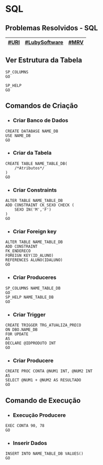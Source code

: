 # SQL

## Problemas Resolvidos - SQL

|[#URI](https://github.com/JefersonMelo/01-URI/tree/master/09-SQL)|[#LubySoftware](https://github.com/JefersonMelo/08-LubySoftware/tree/master/02-SQL)|[#MRV](https://github.com/JefersonMelo/13-SQL/tree/main/Atividades-Propostas)|
| ----- | ----- | ----- |

## Ver Estrutura da Tabela

<!--
SP_COLUMNS e SP_HELP são comandos para ver estrutura de tabelas
-->

```"
SP_COLUMNS 
GO
```

```"
SP_HELP
GO
```

## Comandos de Criação

- ### Criar Banco de Dados

```"
CREATE DATABASE NAME_DB
USE NAME_DB
GO
```

- ### Criar da Tabela

```"
CREATE TABLE NAME_TABLE_DB(
    /*Atributos*/
)
GO
```

- ### Criar Constraints

```"
ALTER TABLE NAME_TABLE_DB
ADD CONSTRAINT CK_SEXO CHECK (
    SEXO IN('M','F')
)
GO
```

- ### Criar Foreign key

```"
ALTER TABLE NAME_TABLE_DB 
ADD CONSTRAINT 
FK_ENDERECO
FOREIGN KEY(ID_ALUNO) 
REFERENCES ALUNO(IDALUNO)
GO
```

- ### Criar Produceres

```"
SP_COLUMNS NAME_TABLE_DB 
GO
SP_HELP NAME_TABLE_DB 
GO
```

- ### Criar Trigger

```"
CREATE TRIGGER TRG_ATUALIZA_PRECO
ON DBO.NAME_DB
FOR UPDATE
AS
DECLARE @IDPRODUTO INT
GO
```

- ### Criar Producere

```"
CREATE PROC CONTA @NUM1 INT, @NUM2 INT
AS
SELECT @NUM1 + @NUM2 AS RESULTADO
GO
```

## Comando de Execução

- ### Execução Producere

```"
EXEC CONTA 90, 78
GO
```

- ### Inserir Dados

```"
INSERT INTO NAME_TABLE_DB VALUES()
GO
```
